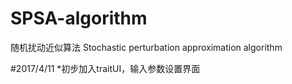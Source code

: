 # SPSA-algorithm
随机扰动近似算法 Stochastic perturbation approximation algorithm

#2017/4/11
*初步加入traitUI，输入参数设置界面
